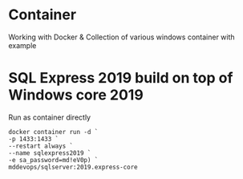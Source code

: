 # Container
Working with Docker &amp; 
Collection of various windows container with example

# SQL Express 2019 build on top of Windows core 2019
Run as container directly </br>
```
docker container run -d `
-p 1433:1433 `
--restart always `
--name sqlexpress2019 `
-e sa_password=md!eV0p) `
mddevops/sqlserver:2019.express-core
```
